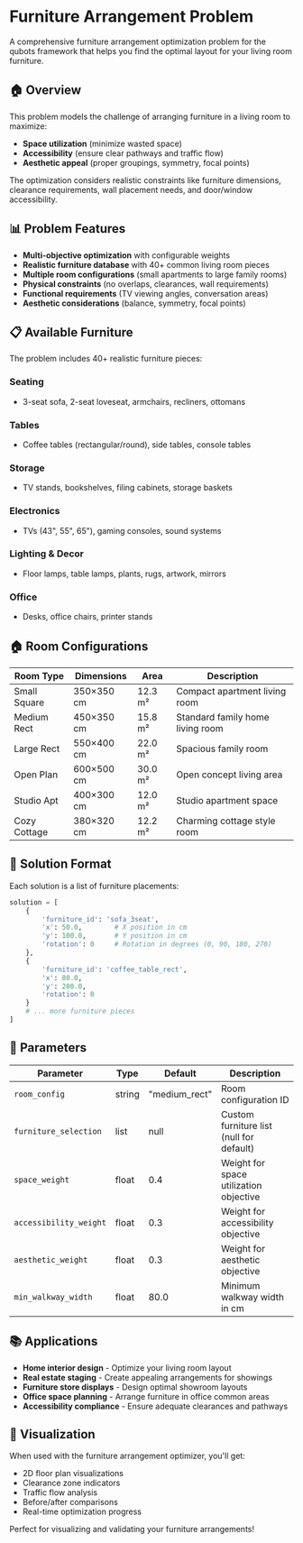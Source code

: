 # Furniture Arrangement Problem

A comprehensive furniture arrangement optimization problem for the qubots framework that helps you find the optimal layout for your living room furniture.

## 🏠 Overview

This problem models the challenge of arranging furniture in a living room to maximize:
- **Space utilization** (minimize wasted space)
- **Accessibility** (ensure clear pathways and traffic flow)
- **Aesthetic appeal** (proper groupings, symmetry, focal points)

The optimization considers realistic constraints like furniture dimensions, clearance requirements, wall placement needs, and door/window accessibility.

## 📊 Problem Features

- **Multi-objective optimization** with configurable weights
- **Realistic furniture database** with 40+ common living room pieces
- **Multiple room configurations** (small apartments to large family rooms)
- **Physical constraints** (no overlaps, clearances, wall requirements)
- **Functional requirements** (TV viewing angles, conversation areas)
- **Aesthetic considerations** (balance, symmetry, focal points)


## 📋 Available Furniture

The problem includes 40+ realistic furniture pieces:

### Seating
- 3-seat sofa, 2-seat loveseat, armchairs, recliners, ottomans

### Tables  
- Coffee tables (rectangular/round), side tables, console tables

### Storage
- TV stands, bookshelves, filing cabinets, storage baskets

### Electronics
- TVs (43", 55", 65"), gaming consoles, sound systems

### Lighting & Decor
- Floor lamps, table lamps, plants, rugs, artwork, mirrors

### Office
- Desks, office chairs, printer stands

## 🏠 Room Configurations

| Room Type | Dimensions | Area | Description |
|-----------|------------|------|-------------|
| Small Square | 350×350 cm | 12.3 m² | Compact apartment living room |
| Medium Rect | 450×350 cm | 15.8 m² | Standard family home living room |
| Large Rect | 550×400 cm | 22.0 m² | Spacious family room |
| Open Plan | 600×500 cm | 30.0 m² | Open concept living area |
| Studio Apt | 400×300 cm | 12.0 m² | Studio apartment space |
| Cozy Cottage | 380×320 cm | 12.2 m² | Charming cottage style room |

## 🎯 Solution Format

Each solution is a list of furniture placements:

```python
solution = [
    {
        'furniture_id': 'sofa_3seat',
        'x': 50.0,        # X position in cm
        'y': 100.0,       # Y position in cm  
        'rotation': 0     # Rotation in degrees (0, 90, 180, 270)
    },
    {
        'furniture_id': 'coffee_table_rect',
        'x': 80.0,
        'y': 200.0,
        'rotation': 0
    }
    # ... more furniture pieces
]
```

## 🔧 Parameters

| Parameter | Type | Default | Description |
|-----------|------|---------|-------------|
| `room_config` | string | "medium_rect" | Room configuration ID |
| `furniture_selection` | list | null | Custom furniture list (null for default) |
| `space_weight` | float | 0.4 | Weight for space utilization objective |
| `accessibility_weight` | float | 0.3 | Weight for accessibility objective |
| `aesthetic_weight` | float | 0.3 | Weight for aesthetic objective |
| `min_walkway_width` | float | 80.0 | Minimum walkway width in cm |


## 📚 Applications

- **Home interior design** - Optimize your living room layout
- **Real estate staging** - Create appealing arrangements for showings  
- **Furniture store displays** - Design optimal showroom layouts
- **Office space planning** - Arrange furniture in office common areas
- **Accessibility compliance** - Ensure adequate clearances and pathways

## 🎨 Visualization

When used with the furniture arrangement optimizer, you'll get:
- 2D floor plan visualizations
- Clearance zone indicators  
- Traffic flow analysis
- Before/after comparisons
- Real-time optimization progress

Perfect for visualizing and validating your furniture arrangements!
